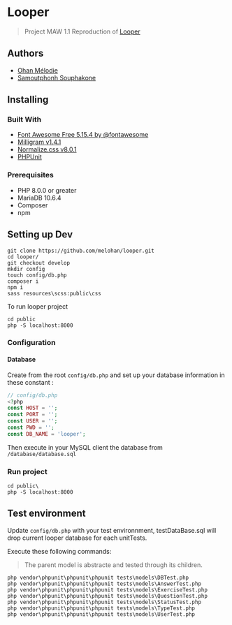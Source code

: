 # Looper

> Project MAW 1.1
> Reproduction of [Looper](https://stormy-plateau-54488.herokuapp.com)

## Authors

- [Ohan Mélodie](https://github.com/melohan)
- [Samoutphonh Souphakone](https://github.com/Souphakone)

## Installing

### Built With

- [Font Awesome Free 5.15.4 by @fontawesome](https://fontawesome.com)
- [Milligram v1.4.1](https://milligram.io)
- [Normalize.css v8.0.1](github.com/necolas/normalize.css)
- [PHPUnit](https://phpunit.de/getting-started/phpunit-9.html)

### Prerequisites

- PHP 8.0.0 or greater
- MariaDB 10.6.4
- Composer
- npm

## Setting up Dev

```shell
git clone https://github.com/melohan/looper.git
cd looper/
git checkout develop
mkdir config
touch config/db.php
composer i
npm i
sass resources\scss:public\css
```

To run looper project 
```shell
cd public
php -S localhost:8000
```

### Configuration

#### Database

Create from the root `config/db.php` and set up your database information in these constant :

```php
// config/db.php
<?php 
const HOST = '';
const PORT = '';
const USER = '';
const PWD = '';
const DB_NAME = 'looper';
```

Then execute in your MySQL client the database from `/database/database.sql`

### Run project

```shell
cd public\
php -S localhost:8000
```

## Test environment

Update `config/db.php` with your test environnment, testDataBase.sql will drop current looper database for each
unitTests.

Execute these following commands:
> The parent model is abstracte and tested through its children.

```shell
php vendor\phpunit\phpunit\phpunit tests\models\DBTest.php
php vendor\phpunit\phpunit\phpunit tests\models\AnswerTest.php
php vendor\phpunit\phpunit\phpunit tests\models\ExerciseTest.php
php vendor\phpunit\phpunit\phpunit tests\models\QuestionTest.php
php vendor\phpunit\phpunit\phpunit tests\models\StatusTest.php
php vendor\phpunit\phpunit\phpunit tests\models\TypeTest.php
php vendor\phpunit\phpunit\phpunit tests\models\UserTest.php
```